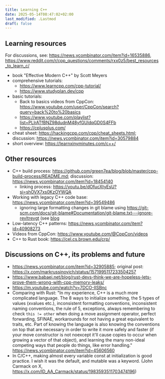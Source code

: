 ```yaml
---
title: Learning C++
date: 2025-05-14T08:47:02+02:00
last_modified: .Lastmod
draft: false
---
```

## Learning resources

For discussions, see: https://news.ycombinator.com/item?id=16535886, https://www.reddit.com/r/cpp_questions/comments/rxx0z5/best_resources_to_learn_c/

- book "Effective Modern C++" by Scott Meyers
- comprehensive tutorials:
  - https://www.learncpp.com/cpp-tutorial/
  - https://www.studyplan.dev/cpp
- basic tutorials:
  - Back to basics videos from CppCon: https://www.youtube.com/user/CppCon/search?query=back%20to%20basics
  - https://www.youtube.com/playlist?list=PLlrATfBNZ98dudnM48yfGUldqGD0S4FFb
  - https://cplusplus.com/
- cheat sheet: https://hackingcpp.com/cpp/cheat_sheets.html; discussion: https://news.ycombinator.com/item?id=30579884
- short overview: https://learnxinyminutes.com/c++/

## Other resources

- C++ build process: https://github.com/green7ea/blog/blob/master/cpp-build-process/README.md; discussion: https://news.ycombinator.com/item?id=18454140
  - linking process: https://youtu.be/dOfucXtyEsU?si=shOVX7xs0KzOYWQA
- Working with legacy C++ code base: https://news.ycombinator.com/item?id=39549486
  - ignoring large formatting changes in git blame using https://git-scm.com/docs/git-blame#Documentation/git-blame.txt---ignore-revltrevgt (see [blog](https://medium.com/@ramunarasinga/git-blame-ignore-revs-to-ignore-bulk-formatting-changes-f20ac23e6155)
- Low-latency C++ patterns: https://news.ycombinator.com/item?id=40908273
- Videos from CppCon: https://www.youtube.com/@CppCon/videos
- C++ to Rust book: https://cel.cs.brown.edu/crp/

## Discussions on C++, its problems and future

- https://news.ycombinator.com/item?id=32905885; original post: https://x.com/markrussinovich/status/1571995117233504257
- https://www.babaei.net/blog/rust-devs-think-we-are-hopeless-lets-prove-them-wrong-with-cpp-memory-leaks/
- https://m.youtube.com/watch?v=7DCO-IISBnc
- Comparing with Rust: "In my experience, C++ is a much more complicated language. The 8 ways to initialize something, the 5 types of values (xvalues etc.), inconsistent formatting conventions, inconsistent naming conventions, the rule of 5, exceptions, always remembering to check `this != other` when doing a move assignment operator, perfect forwarding, SFINAE, workarounds for not having a great equivalent to traits, etc. Part of knowing the language is also knowing the conventions on top that are necessary in order to write it more safely and faster (if your move constructor is not noexcept it'll cause copies to occur when growing a vector of that object), and learning the many non-ideal competing ways that people do things, like error handling." https://news.ycombinator.com/item?id=45606560
- In C/C++, making almost every variable const at initialization is good practice. I wish it was the default, and mutable was a keyword. (John Carmack on X, https://x.com/ID_AA_Carmack/status/1983593511703474196)
